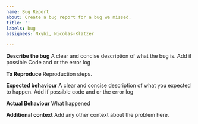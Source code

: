```yaml
---
name: Bug Report
about: Create a bug report for a bug we missed.
title: ''
labels: bug
assignees: Nxybi, Nicolas-Klatzer

---
```


**Describe the bug**
A clear and concise description of what the bug is. Add if possible Code and or the error log

**To Reproduce**
Reproduction steps.

**Expected behaviour**
A clear and concise description of what you expected to happen. Add if possible code and or the error log

**Actual Behaviour**
What happened

**Additional context**
Add any other context about the problem here.
